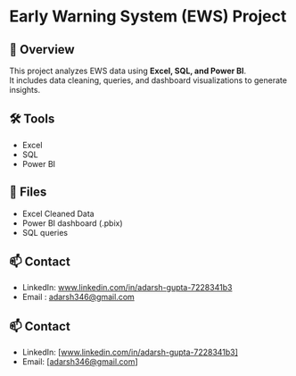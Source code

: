 
# Early Warning System (EWS) Project

## 📌 Overview
This project analyzes EWS data using **Excel, SQL, and Power BI**.  
It includes data cleaning, queries, and dashboard visualizations to generate insights.

## 🛠 Tools
- Excel  
- SQL  
- Power BI  

## 📂 Files
- Excel Cleaned Data 
- Power BI dashboard (.pbix)  
- SQL queries  

## 📫 Contact
- LinkedIn: www.linkedin.com/in/adarsh-gupta-7228341b3
- Email : adarsh346@gmail.com


## 📫 Contact
- LinkedIn: [www.linkedin.com/in/adarsh-gupta-7228341b3]  
- Email: [adarsh346@gmail.com]  


 
